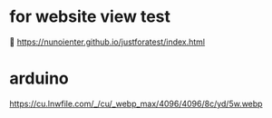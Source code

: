 # for website view test 
🚀 https://nunoienter.github.io/justforatest/index.html
# arduino

https://cu.lnwfile.com/_/cu/_webp_max/4096/4096/8c/yd/5w.webp
